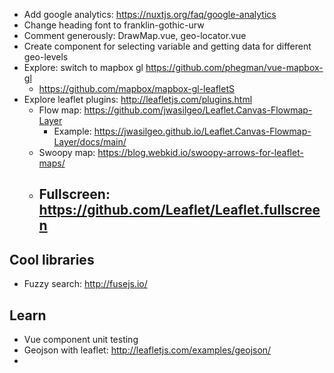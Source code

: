 * Add google analytics: https://nuxtjs.org/faq/google-analytics
* Change heading font to franklin-gothic-urw
* Comment generously: DrawMap.vue, geo-locator.vue
* Create component for selecting variable and getting data for different
  geo-levels
* Explore: switch to mapbox gl https://github.com/phegman/vue-mapbox-gl
  * https://github.com/mapbox/mapbox-gl-leafletS
* Explore leaflet plugins: http://leafletjs.com/plugins.html
  * Flow map: https://github.com/jwasilgeo/Leaflet.Canvas-Flowmap-Layer
    * Example:
      https://jwasilgeo.github.io/Leaflet.Canvas-Flowmap-Layer/docs/main/
  * Swoopy map: https://blog.webkid.io/swoopy-arrows-for-leaflet-maps/
  * ## Fullscreen: https://github.com/Leaflet/Leaflet.fullscreen

## Cool libraries

* Fuzzy search: http://fusejs.io/

## Learn

* Vue component unit testing
* Geojson with leaflet: http://leafletjs.com/examples/geojson/
*
